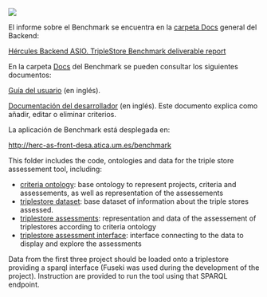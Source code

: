 ![](..//Docs/media/CabeceraDocumentosMD.png)

El informe sobre el Benchmark se encuentra en la [carpeta Docs](https://github.com/HerculesCRUE/GnossDeustoBackend/tree/master/Docs) general del Backend:

[Hércules Backend ASIO. TripleStore Benchmark deliverable report](https://github.com/HerculesCRUE/GnossDeustoBackend/blob/master/Docs/20200325%20Hercules%20TripleStore%20Benchmark%20deliverable%20report.md)

En la carpeta [Docs](https://github.com/HerculesCRUE/GnossDeustoBackend/tree/master/Benchmark/Docs) del Benchmark se pueden consultar los siguientes documentos:

[Guía del usuario](https://github.com/HerculesCRUE/GnossDeustoBackend/blob/master/Benchmark/Docs/UserGuide.md) (en inglés).

[Documentación del desarrollador](https://github.com/HerculesCRUE/GnossDeustoBackend/blob/master/Benchmark/Docs/Developer%20Documentation.md) (en inglés). Este documento explica como añadir, editar o eliminar criterios.

La aplicación de Benchmark está desplegada en:

http://herc-as-front-desa.atica.um.es/benchmark

This folder includes the code, ontologies and data for the triple store assessement tool, including:

- [criteria ontology](https://github.com/HerculesCRUE/GnossDeustoBackend/tree/master/Benchmark/criterion-ontology): base ontology to represent projects, criteria and assessements, as well as representation of the assessements
- [triplestore dataset](https://github.com/HerculesCRUE/GnossDeustoBackend/tree/master/Benchmark/triplestore-dataset): base dataset of information about the triple stores assessed.
- [triplestore assessments](https://github.com/HerculesCRUE/GnossDeustoBackend/tree/master/Benchmark/triplestore-assessments): representation and data of the assessement of triplestores according to criteria ontology
- [triplestore assessment interface](https://github.com/HerculesCRUE/GnossDeustoBackend/tree/master/Benchmark/triplestore-assessment-interface): interface connecting to the data to display and explore the assessments

Data from the first three project should be loaded onto a triplestore providing a sparql interface (Fuseki was used during the development of the project). Instruction are provided to run the tool using that SPARQL endpoint.
